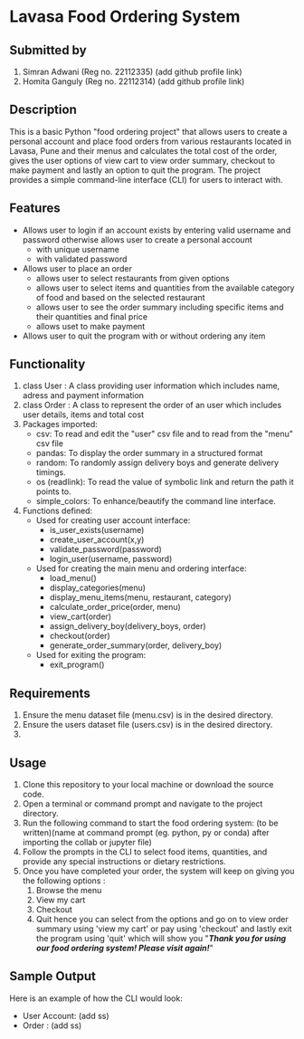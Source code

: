 # Lavasa Food Ordering System

## Submitted by
1. Simran Adwani (Reg no. 22112335) (add github profile link)
2. Homita Ganguly (Reg no. 22112314) (add github profile link)

## Description
This is a basic Python "food ordering project" that allows users to create a personal account and place food orders from various restaurants located in Lavasa, Pune and their menus and calculates the total cost of the order, gives the user options of view cart to view order summary, checkout to make payment and lastly an option to quit the program. The project provides a simple command-line interface (CLI) for users to interact with.

## Features
* Allows user to login if an account exists by entering valid username and password otherwise allows user to create a personal account
   * with unique username
   * with validated password
* Allows user to place an order
   * allows user to select restaurants from given options
   * allows user to select items and quantities from the available category of food and  based on the selected restaurant
   * allows user to see the order summary including specific items and their quantities and final price
   * allows uset to make payment
* Allows user to quit the program with or without ordering any item

## Functionality
1. class User : A class providing user information which includes name, adress and payment information
2. class Order : A class to represent the order of an user which includes user details, items and total cost
3. Packages imported: 
   * csv: To read and edit the "user" csv file and to read from the "menu" csv file
   * pandas: To display the order summary in a structured format
   * random: To randomly assign delivery boys and generate delivery timings.
   * os (readlink): To read the value of symbolic link and return the path it points to.
   * simple_colors: To enhance/beautify the command line interface.
4. Functions defined: 
   * Used for creating user account interface:
      * is_user_exists(username)  
      * create_user_account(x,y) 
      * validate_password(password) 
      * login_user(username, password)  
   * Used for creating the main menu and ordering interface:
      * load_menu() 
      * display_categories(menu) 
      * display_menu_items(menu, restaurant, category) 
      * calculate_order_price(order, menu) 
      * view_cart(order)
      * assign_delivery_boy(delivery_boys, order)
      * checkout(order)
      * generate_order_summary(order, delivery_boy)
   * Used for exiting the program: 
      * exit_program() 

## Requirements 
1. Ensure the menu dataset file (menu.csv) is in the desired directory.
2. Ensure the users dataset file (users.csv) is in the desired directory. 
3. 


## Usage
1. Clone this repository to your local machine or download the source code.
2. Open a terminal or command prompt and navigate to the project directory.
3. Run the following command to start the food ordering system: (to be written)(name at command prompt (eg. python, py or conda) after importing the collab or jupyter file)
4. Follow the prompts in the CLI to select food items, quantities, and provide any special instructions or dietary restrictions.
5. Once you have completed your order, the system will keep on giving you the following options : 
   1. Browse the menu
   2. View my cart
   3. Checkout
   4. Quit
hence you can select from the options and go on to view order summary using 'view my cart' or pay using 'checkout' and lastly exit the program using 'quit' which will show you "____________________*Thank you for using our food ordering system! Please visit again!*____________________"  

## Sample Output
Here is an example of how the CLI would look:
* User Account: (add ss)
* Order : (add ss)




